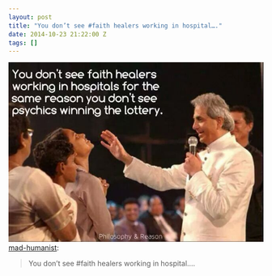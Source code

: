 ```yaml
---
layout: post
title: "You don’t see #faith healers working in hospital…."
date: 2014-10-23 21:22:00 Z
tags: []
---
```

![](/media/2014/10/100776036139.jpg)
[mad-humanist](http://mad-humanist.tumblr.com/post/100772182027/you-dont-see-faith-healers-working-in-hospital):

> You don’t see #faith healers working in hospital….
